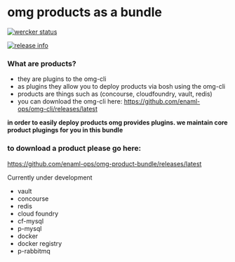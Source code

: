 # omg products as a bundle

[![wercker status](https://app.wercker.com/status/a316c7e40120a2e54422d7a0f3366d69/s/master "wercker status")](https://app.wercker.com/project/bykey/a316c7e40120a2e54422d7a0f3366d69)

[![release info](https://img.shields.io/github/downloads/enaml-ops/omg-product-bundle/total.svg?maxAge=2592000 "release info")](http://www.somsubhra.com/github-release-stats/?username=enaml-ops&repository=omg-product-bundle)

### What are products?
- they are plugins to the omg-cli
- as plugins they allow you to deploy products via bosh using the omg-cli
- products are things such as (concourse, cloudfoundry, vault, redis)
- you can download the omg-cli here: https://github.com/enaml-ops/omg-cli/releases/latest


**in order to easily deploy products omg provides plugins. we maintain core product plugings for you in this bundle**


### to download a product please go here: 
https://github.com/enaml-ops/omg-product-bundle/releases/latest

Currently under development
- vault
- concourse
- redis
- cloud foundry
- cf-mysql
- p-mysql
- docker
- docker registry
- p-rabbitmq
